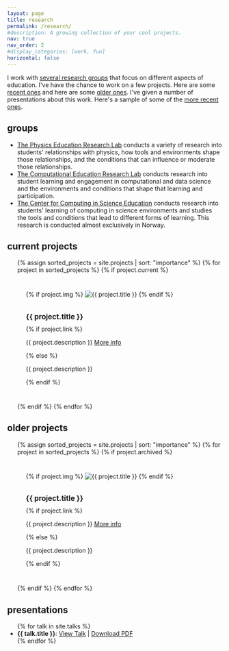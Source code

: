 ```yaml
---
layout: page
title: research
permalink: /research/
#description: A growing collection of your cool projects.
nav: true
nav_order: 2
#display_categories: [work, fun]
horizontal: false
---
```


<style>

.project-grid {
  display: grid;
  grid-template-columns: repeat(auto-fit, minmax(300px, 1fr));
  gap: 20px;
}

.project-card {
  border: 0px dotted #ccc;
  padding: 20px;
}

.project-card img {
  max-width: 100%;
  height: auto;
  margin-bottom: 10px;
}

.project-card h2 {
  font-size: 1.2em;
  margin-bottom: 10px;
}

.project-card p {
  font-size: 1em;
}

.project-grid li {
  list-style: none;
}
</style>

I work with [several research groups](#groups) that focus on different aspects of education. I've have the chance to work on a few projects. Here are some [recent ones](#current-projects) and here are some [older ones](#older-projects). I've given a number of presentations about this work. Here's a sample of some of the [more recent ones](#presentations).


## groups


* [The Physics Education Research Lab](https://perl.natsci.msu.edu) conducts a variety of research into students' relationships with physics, how tools and environments shape those relationships, and the conditions that can influence or moderate those relationships.
* [The Computational Education Research Lab](https://msu-cerl.github.io) conducts research into student learning and engagement in computational and data science and the environments and conditions that shape that learning and participation.
* [The Center for Computing in Science Education](https://www.mn.uio.no/ccse/english/) conducts research into students' learning of computing in science environments and studies the tools and conditions that lead to different forms of learning. This research is conducted almost exclusively in Norway.

## current projects

<ul class="project-grid">
{% assign sorted_projects = site.projects | sort: "importance" %}
  {% for project in sorted_projects %}
    {% if project.current %}
      <li class="project-card">
        {% if project.img %}
          <img src="{{ site.baseurl }}{{ project.img }}" alt="{{ project.title }}">
        {% endif %}
        <h2>{{ project.title }}</h2>
        {% if project.link %}
          <p>{{ project.description }} <a href="{{ project.link }}"><u>More info</u></a></p>
        {% else %}
          <p>{{ project.description }}</p>
        {% endif %}
      </li>
    {% endif %}
  {% endfor %}
</ul>

## older projects

<ul class="project-grid">
  {% assign sorted_projects = site.projects | sort: "importance" %}
  {% for project in sorted_projects %}
    {% if project.archived %}
      <li class="project-card">
        {% if project.img %}
          <img src="{{ site.baseurl }}{{ project.img }}" alt="{{ project.title }}">
        {% endif %}
        <h2>{{ project.title }}</h2>
        {% if project.link %}
          <p>{{ project.description }} <a href="{{ project.link }}"><u>More info</u></a></p>
        {% else %}
          <p>{{ project.description }}</p>
        {% endif %} 
      </li>
    {% endif %}
  {% endfor %}
</ul>

## presentations

<ul>
{% for talk in site.talks %}
  <li>
    <strong>{{ talk.title }}</strong>: <!-- Assuming you set the title in the front matter of the Markdown/HTML files -->
    <a href="../assets{{ talk.url | relative_url }}index.html">View Talk</a> |
    <a href="../assets{{ talk.url | relative_url | replace: 'index.html'}}{{ talk.file}}">Download PDF</a>
  </li>
{% endfor %}
</ul>